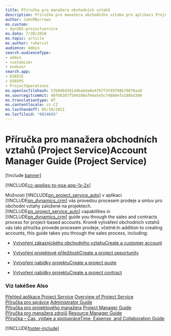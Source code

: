 ```yaml
---
title: Příručka pro manažera obchodních vztahů
description: Příručka pro manažera obchodního vztahu pro aplikaci Project Service, který vás provede procesem prodeje a smluv pro obchodní vztahy založené na projektech.
author: JohnPBurrows
ms.custom:
- dyn365-projectservice
ms.date: 7/30/2018
ms.topic: article
ms.author: ruhercul
audience: Admin
search.audienceType:
- admin
- customizer
- enduser
search.app:
- D365CE
- D365PS
- ProjectOperations
ms.openlocfilehash: 57b9d6d391d4babda6e4f67f3f49798b70876aa8
ms.sourcegitcommit: 40f68387f594180af64a5e5c748b6efa188bd300
ms.translationtype: HT
ms.contentlocale: cs-CZ
ms.lasthandoff: 05/10/2021
ms.locfileid: "6014693"
---
```

# <a name="account-manager-guide-project-service"></a><span data-ttu-id="871f7-103">Příručka pro manažera obchodních vztahů (Project Service)</span><span class="sxs-lookup"><span data-stu-id="871f7-103">Account Manager Guide (Project Service)</span></span>

[!include [banner](../includes/psa-now-project-operations.md)]

[!INCLUDE[cc-applies-to-psa-app-1x-2x](../includes/cc-applies-to-psa-app-1x-2x.md)]

<span data-ttu-id="871f7-104">Možnosti [!INCLUDE[pn_project_service_auto](../includes/pn-project-service-auto.md)] v aplikaci [!INCLUDE[pn_dynamics_crm](../includes/pn-dynamics-crm.md)] vás provedou procesem prodeje a smluv pro obchodní vztahy založené na projektech.</span><span class="sxs-lookup"><span data-stu-id="871f7-104">[!INCLUDE[pn_project_service_auto](../includes/pn-project-service-auto.md)] capabilities in [!INCLUDE[pn_dynamics_crm](../includes/pn-dynamics-crm.md)] guide you through the sales and contracts process for project-based accounts.</span></span> <span data-ttu-id="871f7-105">Kromě vytváření obchodních vztahů vás tato příručka provede procesem prodeje, včetně:</span><span class="sxs-lookup"><span data-stu-id="871f7-105">In addition to creating accounts, this guide takes you through the sales process, including:</span></span>  
  
-   [<span data-ttu-id="871f7-106">Vytvoření zákaznického obchodního vztahu</span><span class="sxs-lookup"><span data-stu-id="871f7-106">Create a customer account</span></span>](../psa/create-customer-account.md)  
  
-   [<span data-ttu-id="871f7-107">Vytvoření projektové příležitosti</span><span class="sxs-lookup"><span data-stu-id="871f7-107">Create a project opportunity</span></span>](../psa/create-project-opportunity.md)  
  
-   [<span data-ttu-id="871f7-108">Vytvoření nabídky projektu</span><span class="sxs-lookup"><span data-stu-id="871f7-108">Create a project quote</span></span>](../psa/create-project-quote.md)  
  
-   [<span data-ttu-id="871f7-109">Vytvoření nabídky projektu</span><span class="sxs-lookup"><span data-stu-id="871f7-109">Create a project contract</span></span>](../psa/create-project-contract.md)  
  
  
### <a name="see-also"></a><span data-ttu-id="871f7-110">Viz také</span><span class="sxs-lookup"><span data-stu-id="871f7-110">See Also</span></span>  
 <span data-ttu-id="871f7-111">[Přehled aplikace Project Service](../psa/overview.md) </span><span class="sxs-lookup"><span data-stu-id="871f7-111">[Overview of Project Service](../psa/overview.md) </span></span>  
 <span data-ttu-id="871f7-112">[Příručka pro správce](../psa/admin-guide.md) </span><span class="sxs-lookup"><span data-stu-id="871f7-112">[Administrator Guide](../psa/admin-guide.md) </span></span>  
 <span data-ttu-id="871f7-113">[Příručka pro projektového manažera](../psa/project-manager-guide.md) </span><span class="sxs-lookup"><span data-stu-id="871f7-113">[Project Manager Guide](../psa/project-manager-guide.md) </span></span>  
 <span data-ttu-id="871f7-114">[Příručka pro manažera zdrojů](../psa/resource-manager-guide.md) </span><span class="sxs-lookup"><span data-stu-id="871f7-114">[Resource Manager Guide](../psa/resource-manager-guide.md) </span></span>  
 [<span data-ttu-id="871f7-115">Příručka – Čas, výdaje a spolupráce</span><span class="sxs-lookup"><span data-stu-id="871f7-115">Time, Expense, and Collaboration Guide</span></span>](../psa/time-expense-collaboration-guide.md)


[!INCLUDE[footer-include](../includes/footer-banner.md)]